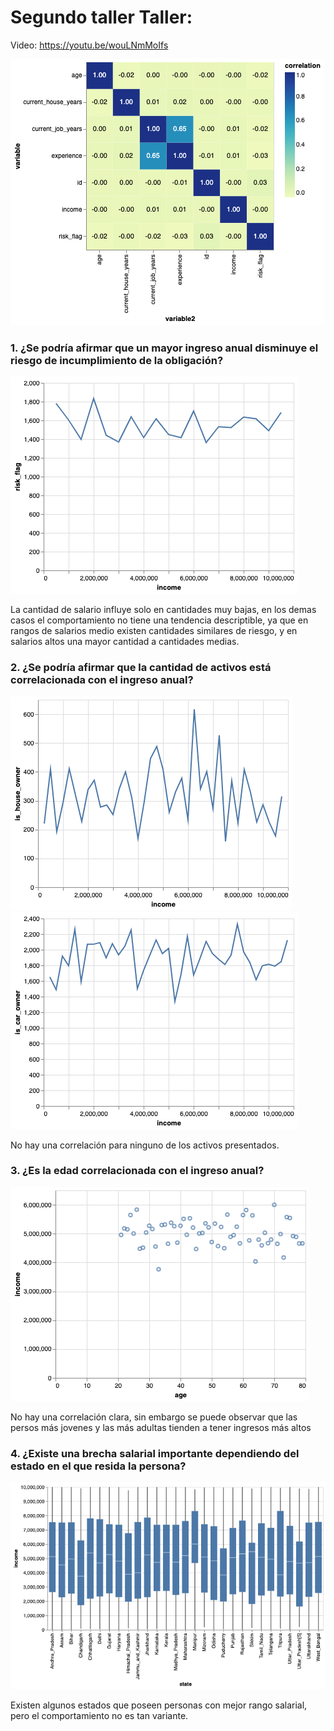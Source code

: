 # Segundo taller Taller:

Video: https://youtu.be/wouLNmMoIfs

<img src="correlation.png">

### 1. ¿Se podría afirmar que un mayor ingreso anual disminuye el riesgo de incumplimiento de la obligación?

<img src="income_risk.png">

La cantidad de salario influye solo en cantidades muy bajas, en los demas casos el comportamiento no tiene una tendencia descriptible, ya que en rangos de salarios medio existen cantidades similares de riesgo, y en salarios altos una mayor cantidad a cantidades medias.


### 2. ¿Se podría afirmar que la cantidad de activos está correlacionada con el ingreso anual?

<img src="house.png">
<img src="car.png">

No hay una correlación para ninguno de los activos presentados.

### 3. ¿Es la edad correlacionada con el ingreso anual?


<img src="age.png">

No hay una correlación clara, sin embargo se puede observar que las persos más jovenes y las más adultas tienden a tener ingresos más altos

### 4. ¿Existe una brecha salarial importante dependiendo del estado en el que resida la persona?

<img src="state.png">

Existen algunos estados que poseen personas con mejor rango salarial, pero el comportamiento no es tan variante.